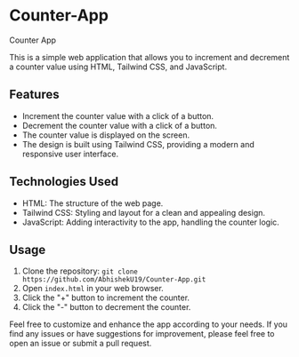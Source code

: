 # Counter-App
Counter App

This is a simple web application that allows you to increment and decrement a counter value using HTML, Tailwind CSS, and JavaScript.

## Features

- Increment the counter value with a click of a button.
- Decrement the counter value with a click of a button.
- The counter value is displayed on the screen.
- The design is built using Tailwind CSS, providing a modern and responsive user interface.

## Technologies Used

- HTML: The structure of the web page.
- Tailwind CSS: Styling and layout for a clean and appealing design.
- JavaScript: Adding interactivity to the app, handling the counter logic.

## Usage

1. Clone the repository: `git clone https://github.com/AbhishekU19/Counter-App.git`
2. Open `index.html` in your web browser.
3. Click the "+" button to increment the counter.
4. Click the "-" button to decrement the counter.

Feel free to customize and enhance the app according to your needs. If you find any issues or have suggestions for improvement, please feel free to open an issue or submit a pull request.




